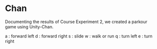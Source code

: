 # Chan
 Documenting the results of Course Experiment 2, we created a parkour game using Unity-Chan.

 a : forward left
 d : forward right
 s : slide
 w : walk or run
 q : turn left
 e : turn right
